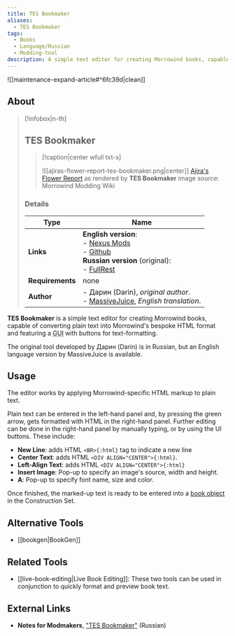 ```yaml
---
title: TES Bookmaker
aliases:
  - TES Bookmaker
tags:
  - Books
  - Language/Russian
  - Modding-tool
description: A simple text editor for creating Morrowind books, capable of converting plain text into Morrowind's bespoke HTML format and featuring a GUI with buttons for text-formatting.
---
```


![[maintenance-expand-article#^6fc39d|clean]]

## About

> [!infobox|n-th]
> 
> ## TES Bookmaker
> 
> > [!caption|center wfull txt-s]
> > 
> > ![[ajiras-flower-report-tes-bookmaker.png|center]]
> > [Ajira's Flower Report](https://en.uesp.net/wiki/Morrowind:Ajira%27s_Flower_Report) as rendered by **TES Bookmaker**
> > image source: Morrowind Modding Wiki
> 
> ### Details
> 
> | Type | Name |
> | --- | --- |
> | **Links** | **English version**:<br>- [Nexus Mods](https://www.nexusmods.com/morrowind/mods/55231)<br>- [Github](https://github.com/MasssiveJuice08/TES-Bookmaker-ENG)<br>**Russian version** (original):<br>- [FullRest](http://www.fullrest.ru/files/bookmaker) |
> | **Requirements** | none |
> | **Author** | - Дарин (Darin), _original author_.<br>- [MassiveJuice](https://www.nexusmods.com/morrowind/users/153862138), _English translation_. |

**TES Bookmaker** is a simple text editor for creating Morrowind books, capable of converting plain text into Morrowind's bespoke HTML format and featuring a <abbr title="graphical user interface">GUI</abbr> with buttons for text-formatting.

The original tool developed by Дарин (Darin) is in Russian, but an English language version by MassiveJuice is available.

## Usage

The editor works by applying Morrowind-specific HTML markup to plain text.

Plain text can be entered in the left-hand panel and, by pressing the green arrow, gets formatted with HTML in the right-hand panel. Further editing can be done in the right-hand panel by manually typing, or by using the UI buttons. These include:

- **New Line**: adds HTML `<BR>{:html}` tag to indicate a new line
- **Center Text**: adds HTML `<DIV ALIGN="CENTER">{:html}`.
- **Left-Align Text**: adds HTML `<DIV ALIGN="CENTER">{:html}`
- **Insert Image**: Pop-up to specify an image's source, width and height.
- **A**: Pop-up to specify font name, size and color.

Once finished, the marked-up text is ready to be entered into a [book object](https://tes3cs.pages.dev/objects/object-types/book) in the Construction Set.

## Alternative Tools

- [[bookgen|BookGen]]

## Related Tools

- [[live-book-editing|Live Book Editing]]: These two tools can be used in conjunction to quickly format and preview book text.

## External Links

- **Notes for Modmakers**, ["TES Bookmaker"](https://morrowind-nif.github.io/Notes_RU/tes_bookmaker.htm?ms=CyAAAAAAEAAAAAAAABAAAAAAAAAAAEABEAgYCA%3D%3D&st=MA%3D%3D&sct=MA%3D%3D&mw=MzIw) (Russian) 